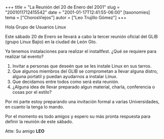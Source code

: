 +++
title = "La Reunión del 20 de Enero del 2001"
slug = "2001011712415542"
date = "2001-01-17T12:41:55-06:00"
[taxonomies]
tema = ["ChorosViejos"]
autor = ["Leo Trujillo Gómez"]
+++

Hola Grupo de Usuarios Linux

Este sábado 20 de Enero se llevará a cabo la tercer reunión oficial del GLIB
(grupo Linux Bajio) en la ciudad de León Gto.

Ya tenemos instalaciones para realizar el installfest. ¿Qué se requiere para
realizar tal evento?

1. Invitar a personas que deseén que se les instale Linux en sus
   tarros.
2. Que algunos miembros del GLIB se comprometan a llevar alguna distro,
   alguna portatil y puedan ayudarnos a instalar Linux.
3. Que decidamos entre todos como será esta reunión.
4. ¿Alguna idea de llevar preparado algun material, charla, conferencia
   o cosas por el estilo?

Por mi parte estoy preparando una invitación formal a varias
Universidades, en cuanto la tenga lo mando.

Por el momento es todo amigos y espero su más pronta respuesta para
definir la reunión de este sábado.

Atte: Su amigo **LEO**
